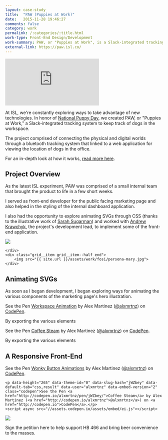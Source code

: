 ```yaml
---
layout: case-study
title:  "PAW (Puppies at Work)"
date:   2015-11-28 19:46:27
comments: false
category: work
permalink: /:categories/:title.html
work-type: Front-End Design/Development
work-summary: PAW, or "Puppies at Work", is a Slack-integrated tracking system to keep tabs on your dog in the workspace.
external-link: https://paw.isl.co/
---
```


<div class="grid grid--featured-image grid-mb">
	<div class="grid__item grid__item--full">
		<div class="video-container">
			<div class='embed-container'><iframe src='https://player.vimeo.com/video/160030363?color=00fbe6&title=0&byline=0&portrait=0' frameborder='0' webkitAllowFullScreen mozallowfullscreen allowFullScreen></iframe></div>
		</div>
	</div>
</div>

At ISL, we're constantly exploring ways to take advantage of new technologies. In honor of <a href="http://www.nationalpuppyday.com/" target="_blank" class="link--text-in-p">National Puppy Day</a>, we created PAW, or "Puppies at Work," a Slack-integrated tracking system to keep track of dogs in the workspace.

The project comprised of connecting the physical and digital worlds through a bluetooth tracking system that linked to a web application for viewing the location of dogs in the office. 

For an in-depth look at how it works, <a href="https://isl.co/2016/03/a-slack-based-internet-of-things-iot-tracking-system-for-your-dog-hello-paw/" target="_blank" class="link--text-in-p">read more here</a>.

## Project Overview
As the latest ISL experiment, PAW was comprised of a small internal team that brought the product to life in a few short weeks.

I served as front-end developer for the public facing marketing page and also helped in the styling of the internal dashboard application. 

I also had the opportunity to explore animating SVGs through CSS (thanks to the illustrative work of <a href="https://www.behance.net/sarahsugarman" target="_blank" class="link--text-in-p">Sarah Sugarman</a>) and worked with <a href="https://twitter.com/krawchyk" target="_blank" class="link--text-in-p">Andrew Krawchyk</a>, the project's development lead, to implement some of the front-end application. 

<div class="grid grid-mt">
	<div class="grid__item grid__item--half">
	    <img src="{{ site.url }}/assets/work/fosi/persona-david.jpg">
	    
	</div> 
	<div class="grid__item grid__item--half end">
	    <img src="{{ site.url }}/assets/work/fosi/persona-mary.jpg">
	</div> 
</div>

## Animating SVGs
As soon as I began development, I began exploring ways for animating the various components of the marketing page's hero illustration.

<div class="grid grid-mt grid-mb">
	<div class="grid__item grid__item--full">
		<p data-height="750" data-theme-id="light" data-slug-hash="LGBbOv" data-default-tab="result" data-user="alxmrtnz" data-embed-version="2" class="codepen">See the Pen <a href="http://codepen.io/alxmrtnz/pen/LGBbOv/">Workspace Animation</a> by Alex Martinez (<a href="http://codepen.io/alxmrtnz">@alxmrtnz</a>) on <a href="http://codepen.io">CodePen</a>.</p>
			<script async src="//assets.codepen.io/assets/embed/ei.js"></script>
	</div>
</div>

By exporting the various elements

<div class="work-content__container">
	<p data-height="522" data-theme-id="light" data-slug-hash="jWZbey" data-default-tab="result" data-user="alxmrtnz" data-embed-version="2" class="codepen">See the Pen <a href="http://codepen.io/alxmrtnz/pen/jWZbey/">Coffee Steam</a> by Alex Martinez (<a href="http://codepen.io/alxmrtnz">@alxmrtnz</a>) on <a href="http://codepen.io">CodePen</a>.</p>
<script async src="//assets.codepen.io/assets/embed/ei.js"></script>
</div>

By exporting the various elements

## A Responsive Front-End


<div class="work-content__container">
	<p data-height="265" data-theme-id="0" data-slug-hash="Qbjxwq" data-default-tab="result" data-user="alxmrtnz" data-embed-version="2" class="codepen">See the Pen <a href="http://codepen.io/alxmrtnz/pen/Qbjxwq/">Wonky Button Animations</a> by Alex Martinez (<a href="http://codepen.io/alxmrtnz">@alxmrtnz</a>) on <a href="http://codepen.io">CodePen</a>.</p>

	<p data-height="265" data-theme-id="0" data-slug-hash="jWZbey" data-default-tab="css,result" data-user="alxmrtnz" data-embed-version="2" class="codepen">See the Pen <a href="http://codepen.io/alxmrtnz/pen/jWZbey/">Coffee Steam</a> by Alex Martinez (<a href="http://codepen.io/alxmrtnz">@alxmrtnz</a>) on <a href="http://codepen.io">CodePen</a>.</p>
	<script async src="//assets.codepen.io/assets/embed/ei.js"></script>
</div>


<script async src="//assets.codepen.io/assets/embed/ei.js"></script>

<div class="grid grid--featured-image">
	<div class="grid__item grid__item--full">
	    <img  src="{{ site.url }}/assets/work/freemybeer/freemybeer-one-page-comp.jpg">
	</div> 
</div>
 



Sign the petition here to help support HB 466 and bring beer convenience to the masses. 




